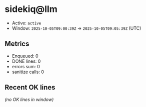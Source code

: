 # sidekiq@llm

- Active: `active`
- Window: `2025-10-05T09:00:39Z` → `2025-10-05T09:05:39Z` (UTC)

## Metrics
- Enqueued: 0
- DONE lines: 0
- errors sum: 0
- sanitize calls: 0

## Recent OK lines
_(no OK lines in window)_
